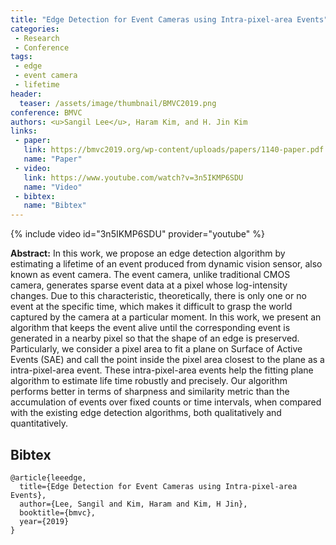 ```yaml
---
title: "Edge Detection for Event Cameras using Intra-pixel-area Events"
categories:
 - Research
 - Conference
tags:
 - edge
 - event camera
 - lifetime
header:
  teaser: /assets/image/thumbnail/BMVC2019.png
conference: BMVC
authors: <u>Sangil Lee</u>, Haram Kim, and H. Jin Kim
links: 
 - paper: 
   link: https://bmvc2019.org/wp-content/uploads/papers/1140-paper.pdf
   name: "Paper"
 - video:
   link: https://www.youtube.com/watch?v=3n5IKMP6SDU
   name: "Video"
 - bibtex: 
   name: "Bibtex"
---
```


{% include video id="3n5IKMP6SDU" provider="youtube" %}

**Abstract:** In this work, we propose an edge detection algorithm by estimating a lifetime of an event produced from dynamic vision sensor, also known as event camera. The event camera, unlike traditional CMOS camera, generates sparse event data at a pixel whose log-intensity changes. Due to this characteristic, theoretically, there is only one or no event at the specific time, which makes it difficult to grasp the world captured by the camera at a particular moment. In this work, we present an algorithm that keeps the event alive until the corresponding event is generated in a nearby pixel so that the shape of an edge is preserved. Particularly, we consider a pixel area to fit a plane on Surface of Active Events (SAE) and call the point inside the pixel area closest to the plane as a intra-pixel-area event. These intra-pixel-area events help the fitting plane algorithm to estimate life time robustly and precisely. Our algorithm performs better in terms of sharpness and similarity metric than the accumulation of events over fixed counts or time intervals, when compared with the existing edge detection algorithms, both qualitatively and quantitatively.

## Bibtex <a id="bibtex"></a>
```
@article{leeedge,
  title={Edge Detection for Event Cameras using Intra-pixel-area Events},
  author={Lee, Sangil and Kim, Haram and Kim, H Jin},
  booktitle={bmvc},
  year={2019}
}
```
